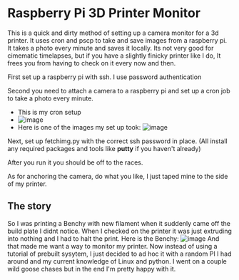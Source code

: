 # Raspberry Pi 3D Printer Monitor

This is a quick and dirty method of setting up a camera monitor for a 3d printer. It uses cron and pscp to take and save images from a raspberry pi. 
It takes a photo every minute and saves it locally. Its not very good for cimematic timelapses, but if you have a slightly finicky printer like I do, It frees you from having to check on it every now and then.

First set up a raspberry pi with ssh. I use password authentication

Second you need to attach a camera to a raspberry pi and set up a cron job to take a photo every minute.
- This is my cron setup
- ![image](https://github.com/arghunter/3dprintermonitor/assets/91099806/d598664b-0727-4ef2-a6ea-15c5601f003c)
- Here is one of the images my set up took:
  ![image](https://github.com/arghunter/3dprintermonitor/assets/91099806/15531f3f-718e-42ad-822c-a71483e2120e)


Next, set up fetchimg.py with the correct ssh password in place. (All install any required packages and tools like **putty** if you haven't already)

After you run it you should be off to the races.

As for anchoring the camera, do what you like, I just taped mine to the side of my printer.


## The story
So I was printing a Benchy with new filament when it suddenly came off the build plate I didnt notice.
When I checked on the printer it was just extruding into nothing and I had to halt the print.
Here is the Benchy: ![image](https://github.com/arghunter/3dprintermonitor/assets/91099806/598493c2-1c95-4352-99b6-9cdbd9e39e9c)
And that made me want a way to monitor my printer. Now instead of using a tutorial of prebuilt sysytem, I just decided to ad hoc it with a random PI I had around and my current knowledge of Linux and python.
I went on a couple wild goose chases but in the end I'm pretty happy with it.

